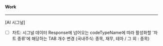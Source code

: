 #### Work
---
[AI 시그널]
- [ ] 차트: 시그널 데이터 Response에 넘어오는 codeTypeName에 따라 활성화할 '차트 종류'에 해당하는 TAB 개수 변경 (국내주식: 종목, 재무, 테마 / 그 외 : 종목)

